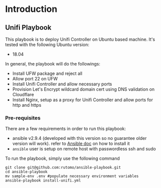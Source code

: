 # Introduction

## Unifi Playbook

This playbook is to deploy Unifi Controller on Ubuntu based machine.  It's tested with the following Ubuntu version:
- 18.04

In general, the playbook will do the followings:
* Install UFW package and reject all
* Allow port 22 on UFW
* Install Unifi Controller and allow necessary ports
* Provision Let's Encrypt wildcard domain cert using DNS validation on Cloudflare
* Install Nginx, setup as a proxy for Unifi Controller and allow ports for http and https

### Pre-requisites
There are a few requirements in order to run this playbook:
* ansible v2.9.4 (developed with this version so no guarantee older version will work). refer to [Ansible doc](https://docs.ansible.com/ansible/latest/installation_guide/index.html) on how to install it
* `ansible` user is setup on remote host with passwordless ssh and sudo

To run the playbook, simply use the following command
```
git clone git@github.com:rutomo/ansible-playbook.git
cd ansible-playbook
mv sample-env .env #populate necessary environment variables
ansible-playbook install-unifi.yml
```
